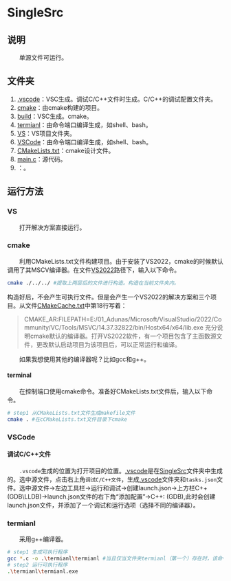# SingleSrc

## 说明

&emsp;&emsp;单源文件可运行。

## 文件夹

1. [.vscode](./.vscode/)：VSC生成。调试C/C++文件时生成。C/C++的调试配置文件夹。
2. [cmake](./cmake/)：由cmake构建的项目。
3. [build](./build/)：VSC生成。cmake。
4. [termianl](./termianl/)：由命令端口编译生成，如shell、bash。
5. [VS](./VS/)：VS项目文件夹。
6. [VSCode](./VSCode/)：由命令端口编译生成，如shell、bash。
7. [CMakeLists.txt](./CMakeLists.txt)：cmake设计文件。
8. [main.c](./main.c/)：源代码。
9.  []()：。

## 运行方法

### VS

&emsp;&emsp;打开解决方案直接运行。

### cmake

&emsp;&emsp;利用CMakeLists.txt文件构建项目。由于安装了VS2022，cmake的时候默认调用了其MSCV编译器。在文件[VS2022](./cmake/VS2022/)路径下，输入以下命令。

```bash
cmake ./../../ #提取上两层后的文件进行构造。构造在当前文件夹内。
```

构造好后，不会产生可执行文件。但是会产生一个VS2022的解决方案和三个项目。从文件[CMakeCache.txt](./cmake/VS2022/CMakeCache.txt)中第18行写着：
> CMAKE_AR:FILEPATH=E:/01_Adunas/Microsoft/VisualStudio/2022/Community/VC/Tools/MSVC/14.37.32822/bin/Hostx64/x64/lib.exe
充分说明cmake默认的编译器。打开VS2022软件，有一个项目包含了主函数源文件，更改默认启动项目为该项目后，可以正常运行和编译。

&emsp;&emsp;如果我想使用其他的编译器呢？比如gcc和g++。



#### terminal

&emsp;&emsp;在控制端口使用cmake命令。准备好CMakeLists.txt文件后，输入以下命令。

```bash
# step1 从CMakeLists.txt文件生成makefile文件
cmake . #在cCMakeLists.txt文件目录下cmake
```

### VSCode

#### 调试C/C++文件

&emsp;&emsp;`.vscode`生成的位置为打开项目的位置。[.vscode](./.vscode/)是在[SingleSrc](./)文件夹中生成的。选中源文件，点击右上角`调试C/C++文件`，生成[.vscode](./.vscode/)文件夹和`tasks.json`文件。选中源文件→左边工具栏→运行和调试→创建launch.json→上方栏C++(GDB\LLDB)→launch.json文件的右下角“添加配置”→C++: (GDB),此时会创建launch.json文件，并添加了一个调试和运行选项（选择不同的编译器）。

### termianl

&emsp;&emsp;采用g++编译器。

```bash
# step1 生成可执行程序
gcc *.c -o .\termianl\termianl #当且仅当文件夹termianl（第一个）存在时，该命令才能指定路径成功。
# step2 运行可执行程序
.\termianl\termianl.exe
```